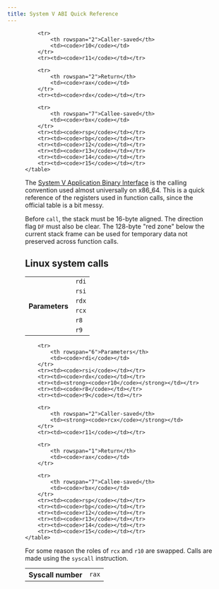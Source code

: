 ```yaml
---
title: System V ABI Quick Reference
---
```


<figure style="margin-top: 0;">
    <table class="memory" style="width: 26ch; margin-top: 0;">
        <tr>
            <th rowspan="6">Parameters</th>
            <td><code>rdi</code></td>
        </tr>
        <tr><td><code>rsi</code></td></tr>
        <tr><td><code>rdx</code></td></tr>
        <tr><td><code>rcx</code></td></tr>
        <tr><td><code>r8</code></td></tr>
        <tr><td><code>r9</code></td></tr>

        <tr>
            <th rowspan="2">Caller-saved</th>
            <td><code>r10</code></td>
        </tr>
        <tr><td><code>r11</code></td></tr>

        <tr>
            <th rowspan="2">Return</th>
            <td><code>rax</code></td>
        </tr>
        <tr><td><code>rdx</code></td></tr>

        <tr>
            <th rowspan="7">Callee-saved</th>
            <td><code>rbx</code></td>
        </tr>
        <tr><td><code>rsp</code></td></tr>
        <tr><td><code>rbp</code></td></tr>
        <tr><td><code>r12</code></td></tr>
        <tr><td><code>r13</code></td></tr>
        <tr><td><code>r14</code></td></tr>
        <tr><td><code>r15</code></td></tr>
    </table>
</figure>

The [System V Application Binary Interface][abi]
is the calling convention
used almost universally
on x86_64.
This is a quick reference
of the registers used
in function calls,
since the official table
is a bit messy.

Before `call`,
the stack must be 16-byte aligned.
The direction flag `DF`
must also be clear.
The 128-byte "red zone"
below the current stack frame
can be used for temporary data
not preserved across function calls.

[abi]: https://software.intel.com/sites/default/files/article/402129/mpx-linux64-abi.pdf

<div style="clear: both;"></div>

## Linux system calls

<figure>
    <table class="memory" style="width: 26ch; margin-top: 0;">
        <tr>
            <th>Syscall number</th>
            <td><code>rax</code></td>
        </tr>

        <tr>
            <th rowspan="6">Parameters</th>
            <td><code>rdi</code></td>
        </tr>
        <tr><td><code>rsi</code></td></tr>
        <tr><td><code>rdx</code></td></tr>
        <tr><td><strong><code>r10</code></strong></td></tr>
        <tr><td><code>r8</code></td></tr>
        <tr><td><code>r9</code></td></tr>

        <tr>
            <th rowspan="2">Caller-saved</th>
            <td><strong><code>rcx</code></strong></td>
        </tr>
        <tr><td><code>r11</code></td></tr>

        <tr>
            <th rowspan="1">Return</th>
            <td><code>rax</code></td>
        </tr>

        <tr>
            <th rowspan="7">Callee-saved</th>
            <td><code>rbx</code></td>
        </tr>
        <tr><td><code>rsp</code></td></tr>
        <tr><td><code>rbp</code></td></tr>
        <tr><td><code>r12</code></td></tr>
        <tr><td><code>r13</code></td></tr>
        <tr><td><code>r14</code></td></tr>
        <tr><td><code>r15</code></td></tr>
    </table>
</figure>

For some reason
the roles of
`rcx` and `r10`
are swapped.
Calls are made
using the `syscall` instruction.

<div style="clear: both;"></div>
